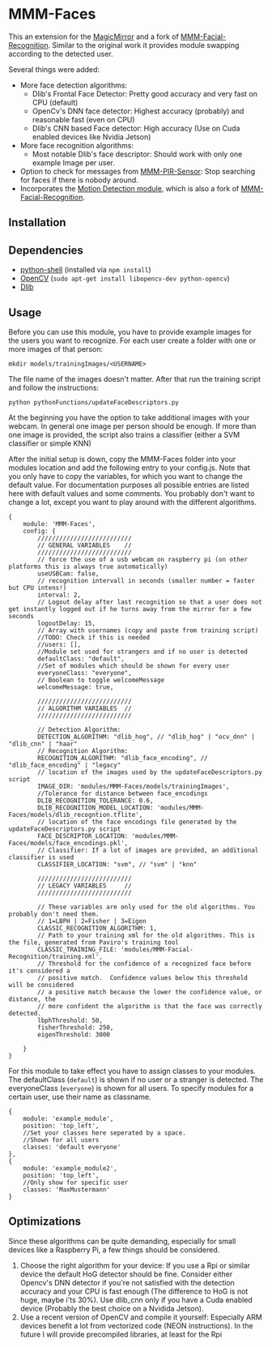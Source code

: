 # MMM-Faces
This an extension for the [MagicMirror](https://github.com/MichMich/MagicMirror) and a fork of [MMM-Facial-Recognition](https://github.com/paviro/MMM-Facial-Recognition). Similar to the original work it provides module swapping according to the detected user.

Several things were added:

- More face detection algorithms:
    - Dlib's Frontal Face Detector: Pretty good accuracy and very fast on CPU (default)
    - OpenCv's DNN face detector: Highest accuracy (probably) and reasonable fast (even on CPU)
    - Dlib's CNN based Face detector: High accuracy (Use on Cuda enabled devices like Nvidia Jetson)
- More face recognition algorithms:
    - Most notable Dlib's face descriptor: Should work with only one example Image per user.
- Option to check for messages from [MMM-PIR-Sensor](https://github.com/paviro/MMM-PIR-Sensor): Stop searching for faces if there is nobody around.
- Incorporates the [Motion Detection module](https://github.com/dmcinnes/MMM-Motion-Detection), which is also a fork of [MMM-Facial-Recognition](https://github.com/paviro/MMM-Facial-Recognition).

## Installation


## Dependencies
- [python-shell](https://www.npmjs.com/package/python-shell) (installed via `npm install`)
- [OpenCV](http://www.opencv.org) (`sudo apt-get install libopencv-dev python-opencv`)
- [Dlib](http://www.dlib.net/)



## Usage
Before you can use this module, you have to provide example images for the users you want to recognize. For each user create a folder with one or more images of that person:

```
mkdir models/trainingImages/<USERNAME>

```

The file name of the images doesn't matter. 
After that run the training script and follow the instructions:

```
python pythonFunctions/updateFaceDescriptors.py

```
At the beginning you have the option to take additional images with your webcam. 
In general one image per person should be enough. If more than one image is provided, the script also trains a classifier (either a SVM classifier or simple KNN)

After the initial setup is down, copy the MMM-Faces folder into your modules location and add the following entry to your config.js.
Note that you only have to copy the variables, for which you want to change the default value. For documentation purposes all possible entries are listed here with default values and some comments. You probably don't want to change a lot, except you want to play around with the different algorithms.

```
{
	module: 'MMM-Faces',
	config: {
        //////////////////////////
		// GENERAL VARIABLES    //
		//////////////////////////
		// force the use of a usb webcam on raspberry pi (on other platforms this is always true automatically)
		useUSBCam: false,
		// recognition intervall in seconds (smaller number = faster but CPU intens!)
		interval: 2,
		// Logout delay after last recognition so that a user does not get instantly logged out if he turns away from the mirror for a few seconds
		logoutDelay: 15,
		// Array with usernames (copy and paste from training script)
		//TODO: Check if this is needed 
		//users: [],
		//Module set used for strangers and if no user is detected
		defaultClass: "default",
		//Set of modules which should be shown for every user
		everyoneClass: "everyone",
		// Boolean to toggle welcomeMessage
		welcomeMessage: true,
		
		//////////////////////////
		// ALGORITHM VARIABLES  //
		//////////////////////////
        
        // Detection Algorithm:
        DETECTION_ALGORITHM: "dlib_hog", // "dlib_hog" | "ocv_dnn" | "dlib_cnn" | "haar"
		// Recognition Algorithm:
		RECOGNITION_ALGORITHM: "dlib_face_encoding", // "dlib_face_encoding" | "legacy"
		// location of the images used by the updateFaceDescriptors.py script
		IMAGE_DIR: 'modules/MMM-Faces/models/trainingImages',
		//Tolerance for distance between face_encodings
		DLIB_RECOGNITION_TOLERANCE: 0.6,
		DLIB_RECOGNITION_MODEL_LOCATION: 'modules/MMM-Faces/models/dlib_recogntion.tflite',
		// location of the face encodings file generated by the updateFaceDescriptors.py script
		FACE_DESCRIPTOR_LOCATION: 'modules/MMM-Faces/models/face_encodings.pkl',
		// Classifier: If a lot of images are provided, an additional classifier is used
		CLASSIFIER_LOCATION: "svm", // "svm" | "knn"
		
		//////////////////////////
		// LEGACY VARIABLES     //
		//////////////////////////
		
		// These variables are only used for the old algorithms. You probably don't need them.
		// 1=LBPH | 2=Fisher | 3=Eigen
		CLASSIC_RECOGNITION_ALGORITHM: 1,
		// Path to your training xml for the old algorithms. This is the file, generated from Paviro's training tool
		CLASSIC_TRAINING_FILE: 'modules/MMM-Facial-Recognition/training.xml',
		// Threshold for the confidence of a recognized face before it's considered a
		// positive match.  Confidence values below this threshold will be considered
		// a positive match because the lower the confidence value, or distance, the
		// more confident the algorithm is that the face was correctly detected.
		lbphThreshold: 50,
		fisherThreshold: 250,
		eigenThreshold: 3000
		
	}
}
```

For this module to take effect you have to assign classes to your modules. The defaultClass (`default`) is shown if no user or a stranger is detected. The everyoneClass (`everyone`) is shown for all users. To specify modules for a certain user, use their name as classname.

```
{
	module: 'example_module',
	position: 'top_left',
	//Set your classes here seperated by a space.
	//Shown for all users
	classes: 'default everyone'
},
{
	module: 'example_module2',
	position: 'top_left',
	//Only show for specific user
	classes: 'MaxMustermann'
}
```
## Optimizations
Since these algorithms can be quite demanding, especially for small devices like a Raspberry Pi, a few things should be considered.

1. Choose the right algorithm for your device: If you use a Rpi or similar device the default HoG detector should be fine. Consider either Opencv's DNN detector if you're not satisfied with the detection accuracy and your CPU is fast enough (The difference to HoG is not huge, maybe i'ts 30%). Use dlib_cnn only if you have a Cuda enabled device (Probably the best choice on a Nvidida Jetson).
2. Use a recent version of OpenCV and compile it yourself: Especially ARM devices benefit a lot from vectorized code (NEON instructions). In the future I will provide precompiled libraries, at least for the Rpi 



